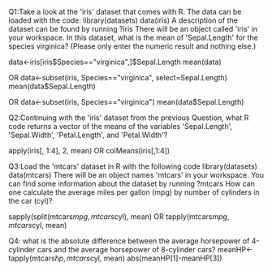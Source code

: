 Q1:Take a look at the 'iris' dataset that comes with R. 
The data can be loaded with the code:
library(datasets)
data(iris)
A description of the dataset can be found by running
?iris
There will be an object called 'iris' in your workspace. 
In this dataset, what is the mean of 'Sepal.Length' for the species virginica? 
(Please only enter the numeric result and nothing else.)

data<-iris[iris$Species=="virginica",]$Sepal.Length
mean(data)

OR
data<-subset(iris, Species=="virginica", select=Sepal.Length)
mean(data$Sepal.Length)

OR
data<-subset(iris, Species=="virginica")
mean(data$Sepal.Length)

Q2:Continuing with the 'iris' dataset from the previous Question, 
what R code returns a vector of the means of the variables 
'Sepal.Length', 'Sepal.Width', 'Petal.Length', and 'Petal.Width'?

apply(iris[, 1:4], 2, mean)
OR
colMeans(iris[,1:4])

Q3:Load the 'mtcars' dataset in R with the following code
library(datasets)
data(mtcars)
There will be an object names 'mtcars' in your workspace. 
You can find some information about the dataset by running
?mtcars
How can one calculate the average miles per gallon (mpg) by number of cylinders in the car (cyl)?

sapply(split(mtcars$mpg, mtcars$cyl), mean)
OR
tapply(mtcars$mpg, mtcars$cyl, mean)

Q4: what is the absolute difference between the average horsepower of 4-cylinder cars and the average horsepower of 8-cylinder cars?
meanHP<-tapply(mtcars$hp, mtcars$cyl, mean)
abs(meanHP[1]-meanHP[3])
